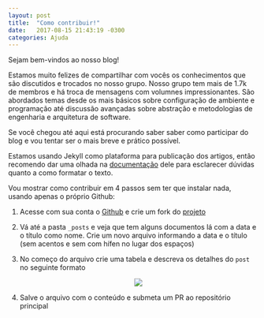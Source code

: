 ```yaml
---
layout: post
title:  "Como contribuir!"
date:   2017-08-15 21:43:19 -0300
categories: Ajuda
---
```

Sejam bem-vindos ao nosso blog!

Estamos muito felizes de compartilhar com vocês os conhecimentos que são discutidos e trocados no nosso grupo.
Nosso grupo tem mais de 1.7k de membros e há troca de mensagens com volumnes impressionantes. São abordados temas desde os mais básicos sobre configuração de ambiente e programação até discussão avançadas sobre abstração e metodologias de engenharia e arquitetura de software.

Se você chegou até aqui está procurando saber saber como participar do blog e vou tentar ser o mais breve e prático possível.

Estamos usando Jekyll como plataforma para publicação dos artigos, então recomendo dar uma olhada na [documentação](https://jekyllrb.com/) dele para esclarecer dúvidas quanto a como formatar o texto.

Vou mostrar como contribuir em 4 passos sem ter que instalar nada, usando apenas o próprio Github:

1. Acesse com sua conta o [Github](https://github.com) e crie um fork do [projeto](https://github.com/brasil-php/blog)

2. Vá até a pasta `_posts` e veja que tem alguns documentos lá com a data e o título como nome. Crie um novo arquivo informando a data e o título (sem acentos e sem com hífen no lugar dos espaços)

3. No começo do arquivo crie uma tabela e descreva os detalhes do `post` no seguinte formato <p align="center"><img src="https://snag.gy/G3BXiA.jpg"></p>

4. Salve o arquivo com o conteúdo e submeta um PR ao repositório principal
